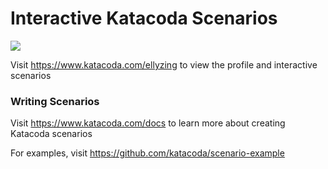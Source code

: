 # Interactive Katacoda Scenarios

[![](http://shields.katacoda.com/katacoda/ellyzing/count.svg)](https://www.katacoda.com/ellyzing "Get your profile on Katacoda.com")

Visit https://www.katacoda.com/ellyzing to view the profile and interactive scenarios

### Writing Scenarios
Visit https://www.katacoda.com/docs to learn more about creating Katacoda scenarios

For examples, visit https://github.com/katacoda/scenario-example

